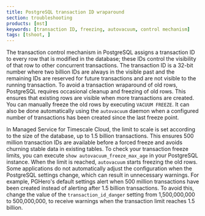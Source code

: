 ```yaml
---
title: PostgreSQL transaction ID wraparound
section: troubleshooting
products: [mst]
keywords: [transaction ID, freezing, autovacuum, control mechanism]
tags: [tshoot, ]
---
```


The transaction control mechanism in PostgreSQL assigns a transaction ID to
every row that is modified in the database; these IDs control the visibility of
that row to other concurrent transactions. The transaction ID is a 32-bit number
where two billion IDs are always in the visible past and the remaining IDs are
reserved for future transactions and are not visible to the running transaction.
To avoid a transaction wraparound of old rows, PostgreSQL requires occasional
cleanup and freezing of old rows. This ensures that existing rows are visible
when more transactions are created. You can manually freeze the old rows by
executing `VACUUM FREEZE`. It can also be done automatically using the
`autovacuum` daemon when a configured number of transactions has been created
since the last freeze point.

In Managed Service for Timescale Cloud, the limit to scale is set according to
the size of the database, up to 1.5 billion transactions. This ensures 500
million transaction IDs are available before a forced freeze and avoids
churning stable data in existing tables. To check your transaction freeze
limits, you can execute `show autovacuum_freeze_max_age` in your PostgreSQL
instance. When the limit is reached, `autovacuum` starts freezing the old rows.
Some applications do not automatically adjust the configuration when the PostgreSQL 
settings change, which can result in unnecessary warnings. For example,
PGHero's default settings alert when 500 million transactions have been created
instead of alerting after 1.5 billion transactions. To avoid this, change the 
value of the `transaction_id_danger` setting from 1,500,000,000 to 
500,000,000, to receive warnings when the transaction limit reaches 1.5 billion.
